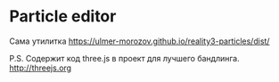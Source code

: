 # Particle editor

Сама утилитка
<https://ulmer-morozov.github.io/reality3-particles/dist/>

P.S. Содержит код three.js в проект для лучшего бандлинга. <http://threejs.org>